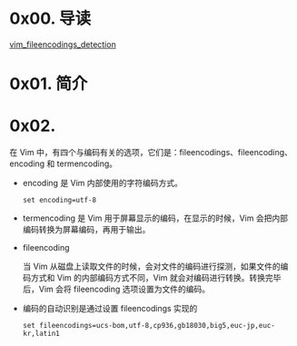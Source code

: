 # 0x00. 导读

[vim_fileencodings_detection](https://edyfox.codecarver.org/html/vim_fileencodings_detection.html)

# 0x01. 简介

# 0x02.

在 Vim 中，有四个与编码有关的选项，它们是：fileencodings、fileencoding、encoding 和 termencoding。

- encoding 是 Vim 内部使用的字符编码方式。
  
  `set encoding=utf-8`

- termencoding 是 Vim 用于屏幕显示的编码，在显示的时候，Vim 会把内部编码转换为屏幕编码，再用于输出。
- fileencoding

    当 Vim 从磁盘上读取文件的时候，会对文件的编码进行探测，如果文件的编码方式和 Vim 的内部编码方式不同，Vim 就会对编码进行转换。转换完毕后，Vim 会将 fileencoding 选项设置为文件的编码。

- 编码的自动识别是通过设置 fileencodings 实现的

    `set fileencodings=ucs-bom,utf-8,cp936,gb18030,big5,euc-jp,euc-kr,latin1`
